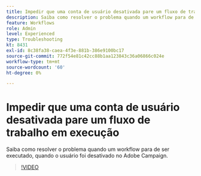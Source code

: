 ```yaml
---
title: Impedir que uma conta de usuário desativada pare um fluxo de trabalho em execução
description: Saiba como resolver o problema quando um workflow para de ser executado, quando o usuário foi desativado no Adobe Campaign.
feature: Workflows
role: Admin
level: Experienced
type: Troubleshooting
kt: 8431
exl-id: 8c38fa38-caea-4f3e-881b-386e9100bc17
source-git-commit: 772f54e81c42cc88b1aa123843c36a06866c024e
workflow-type: tm+mt
source-wordcount: '60'
ht-degree: 0%

---
```


# Impedir que uma conta de usuário desativada pare um fluxo de trabalho em execução

Saiba como resolver o problema quando um workflow para de ser executado, quando o usuário foi desativado no Adobe Campaign.


>[!VIDEO](https://video.tv.adobe.com/v/335988?quality=12)
